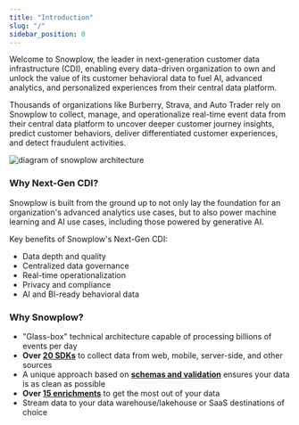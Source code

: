 ```yaml
---
title: "Introduction"
slug: "/"
sidebar_position: 0
---
```


<head>
  <meta name='zd-site-verification' content='fly2zzu1qcv51s1ma9jds' />
</head>

Welcome to Snowplow, the leader in next-generation customer data infrastructure (CDI), enabling every data-driven organization to own and unlock the value of its customer behavioral data to fuel AI, advanced analytics, and personalized experiences from their central data platform.

Thousands of organizations like Burberry, Strava, and Auto Trader rely on Snowplow to collect, manage, and operationalize real-time event data from their central data platform to uncover deeper customer journey insights, predict customer behaviors, deliver differentiated customer experiences, and detect fraudulent activities.

<img 
  src="/img/snowplow-cdi.png" 
  alt="diagram of snowplow architecture" 
  className="breakout"
/>

### Why Next-Gen CDI?​

Snowplow is built from the ground up to not only lay the foundation for an organization's advanced analytics use cases, but to also power machine learning and AI use cases, including those powered by generative AI.

Key benefits of Snowplow's Next-Gen CDI:
* Data depth and quality
* Centralized data governance
* Real-time operationalization
* Privacy and compliance
* AI and BI-ready behavioral data

### Why Snowplow?

* "Glass-box" technical architecture capable of processing billions of events per day
* **Over [20 SDKs](/docs/sources/trackers/index.md)** to collect data from web, mobile, server-side, and other sources
* A unique approach based on **[schemas and validation](/docs/fundamentals/schemas/index.md)** ensures your data is as clean as possible
* **Over [15 enrichments](/docs/pipeline/enrichments/available-enrichments/index.md)** to get the most out of your data
* Stream data to your data warehouse/lakehouse or SaaS destinations of choice
